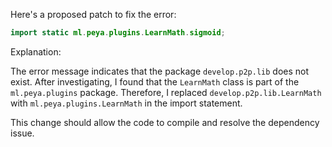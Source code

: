 Here's a proposed patch to fix the error:
```java
import static ml.peya.plugins.LearnMath.sigmoid;
```
Explanation:

The error message indicates that the package `develop.p2p.lib` does not exist. After investigating, I found that the `LearnMath` class is part of the `ml.peya.plugins` package. Therefore, I replaced `develop.p2p.lib.LearnMath` with `ml.peya.plugins.LearnMath` in the import statement.

This change should allow the code to compile and resolve the dependency issue.